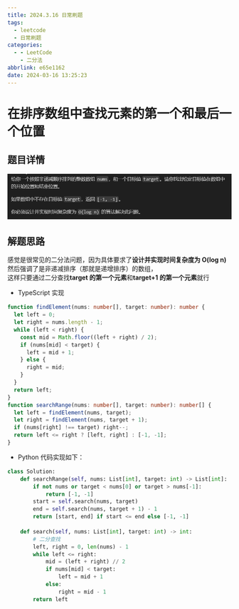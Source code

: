 ```yaml
---
title: 2024.3.16 日常刷题
tags:
  - leetcode
  - 日常刷题
categories:
  - - LeetCode
    - 二分法
abbrlink: e65e1162
date: 2024-03-16 13:25:23
---
```


<!-- @format -->

# 在排序数组中查找元素的第一个和最后一个位置

<!--more-->

## 题目详情

![在排序数组中查找元素的第一个和最后一个位置](../images/blog-2024-03-16-13-28-05.png)

## 解题思路

感觉是很常见的二分法问题，因为具体要求了**设计并实现时间复杂度为 O(log n)**  
然后强调了是非递减排序（那就是递增排序）的数组，  
这样只要通过二分查找**target 的第一个元素**和**target+1 的第一个元素**就行

- TypeScript 实现

```TypeScript
function findElement(nums: number[], target: number): number {
  let left = 0;
  let right = nums.length - 1;
  while (left < right) {
    const mid = Math.floor((left + right) / 2);
    if (nums[mid] < target) {
      left = mid + 1;
    } else {
      right = mid;
    }
  }
  return left;
}
function searchRange(nums: number[], target: number): number[] {
  let left = findElement(nums, target);
  let right = findElement(nums, target + 1);
  if (nums[right] !== target) right--;
  return left <= right ? [left, right] : [-1, -1];
}
```

- Python 代码实现如下：

```Python
class Solution:
    def searchRange(self, nums: List[int], target: int) -> List[int]:
        if not nums or target < nums[0] or target > nums[-1]:
            return [-1, -1]
        start = self.search(nums, target)
        end = self.search(nums, target + 1) - 1
        return [start, end] if start <= end else [-1, -1]

    def search(self, nums: List[int], target: int) -> int:
        # 二分查找
        left, right = 0, len(nums) - 1
        while left <= right:
            mid = (left + right) // 2
            if nums[mid] < target:
                left = mid + 1
            else:
                right = mid - 1
        return left
```
